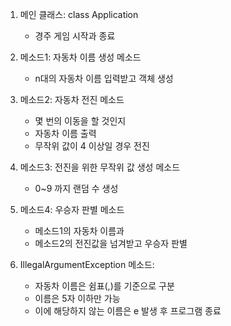 1. 메인 클래스: class Application
    - 경주 게임 시작과 종료

2. 메소드1: 자동차 이름 생성 메소드
    - n대의 자동차 이름 입력받고 객체 생성

3. 메소드2: 자동차 전진 메소드
    - 몇 번의 이동을 할 것인지 
    - 자동차 이름 출력
    - 무작위 값이 4 이상일 경우 전진

4. 메소드3: 전진을 위한 무작위 값 생성 메소드
    - 0~9 까지 랜덤 수 생성

5. 메소드4: 우승자 판별 메소드
    - 메소드1의 자동차 이름과
    - 메소드2의 전진값을 넘겨받고 우승자 판별

6. IllegalArgumentException 메소드:
    - 자동차 이름은 쉼표(,)를 기준으로 구분
    - 이름은 5자 이하만 가능
    - 이에 해당하지 않는 이름은 e 발생 후 프로그램 종료


